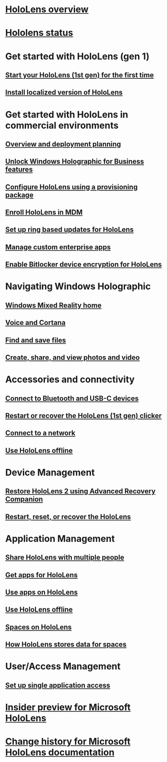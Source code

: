 # [HoloLens overview](index.md)
# [Hololens status](hololens-status.md)

# Get started with HoloLens (gen 1)
## [Start your HoloLens (1st gen) for the first time](hololens-start.md)
## [Install localized version of HoloLens](hololens-install-localized.md)

# Get started with HoloLens in commercial environments
## [Overview and deployment planning](hololens-requirements.md)
## [Unlock Windows Holographic for Business features](hololens-upgrade-enterprise.md)
## [Configure HoloLens using a provisioning package](hololens-provisioning.md)
## [Enroll HoloLens in MDM](hololens-enroll-mdm.md)
## [Set up ring based updates for HoloLens](hololens-updates.md)
## [Manage custom enterprise apps](hololens-install-apps.md)
## [Enable Bitlocker device encryption for HoloLens](hololens-encryption.md)

# Navigating Windows Holographic
## [Windows Mixed Reality home](holographic-home.md)
## [Voice and Cortana](hololens-cortana.md)
## [Find and save files](hololens-find-and-save-files.md)
## [Create, share, and view photos and video](holographic-photos-and-video.md)

# Accessories and connectivity
## [Connect to Bluetooth and USB-C devices](hololens-connect-devices.md)
## [Restart or recover the HoloLens (1st gen) clicker](hololens-clicker-restart-recover.md)
## [Connect to a network](hololens-network.md)
## [Use HoloLens offline](hololens-offline.md)

# Device Management
## [Restore HoloLens 2 using Advanced Recovery Companion](hololens-recovery.md)
## [Restart, reset, or recover the HoloLens](hololens-restart-recover.md)

# Application Management 
## [Share HoloLens with multiple people](hololens-multiple-users.md)
## [Get apps for HoloLens](hololens-get-apps.md)
## [Use apps on HoloLens](hololens-use-apps.md)
## [Use HoloLens offline](hololens-offline.md)
## [Spaces on HoloLens](hololens-spaces-on-hololens.md)
## [How HoloLens stores data for spaces](hololens-spaces.md)

# User/Access Management
## [Set up single application access](hololens-kiosk.md)

# [Insider preview for Microsoft HoloLens](hololens-insider.md)
# [Change history for Microsoft HoloLens documentation](change-history-hololens.md)
